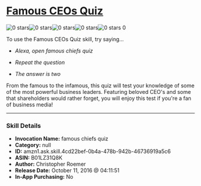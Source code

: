 # [Famous CEOs Quiz](http://alexa.amazon.com/#skills/amzn1.ask.skill.4cd22bef-0b4a-478b-942b-46736919a5c6)
![0 stars](../../images/ic_star_border_black_18dp_1x.png)![0 stars](../../images/ic_star_border_black_18dp_1x.png)![0 stars](../../images/ic_star_border_black_18dp_1x.png)![0 stars](../../images/ic_star_border_black_18dp_1x.png)![0 stars](../../images/ic_star_border_black_18dp_1x.png) 0

To use the Famous CEOs Quiz skill, try saying...

* *Alexa, open famous chiefs quiz*

* *Repeat the question*

* *The answer is two*

From the famous to the infamous, this quiz will test your knowledge of some of the most powerful business leaders.  Featuring beloved CEO's and some that shareholders would rather forget, you will enjoy this test if you're a fan of business media!

***

### Skill Details

* **Invocation Name:** famous chiefs quiz
* **Category:** null
* **ID:** amzn1.ask.skill.4cd22bef-0b4a-478b-942b-46736919a5c6
* **ASIN:** B01LZ31Q8K
* **Author:** Christopher Roemer
* **Release Date:** October 11, 2016 @ 04:11:51
* **In-App Purchasing:** No
